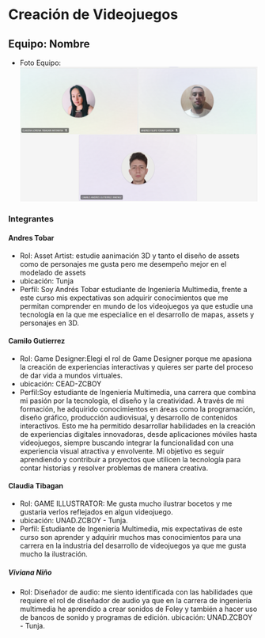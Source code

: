 # Creación de Videojuegos
 
## Equipo: Nombre
 
- Foto Equipo: ![Foto Equipo!](/equipo.png)
 
### Integrantes
 
#### Andres Tobar
 - Rol: Asset Artist: estudie aanimación 3D y tanto el diseño de assets como de personajes me gusta pero me desempeño mejor en el modelado de assets
 - ubicación: Tunja
 - Perfil: Soy Andrés Tobar estudiante de Ingeniería Multimedia, frente a este curso mis expectativas son adquirir conocimientos que me permitan comprender en mundo de los videojuegos ya que estudie una tecnología en la que me especialice en el desarrollo de mapas, assets y personajes en 3D.
 
#### Camilo Gutierrez
 - Rol: Game Designer:Elegi el rol de Game Designer porque me apasiona la creación de experiencias interactivas y quieres ser parte del proceso de dar vida a mundos virtuales.
 - ubicación: CEAD-ZCBOY
 - Perfil:Soy estudiante de Ingeniería Multimedia, una carrera que combina mi pasión por la tecnología, el diseño y la creatividad. A través de mi formación, he adquirido conocimientos en áreas como la programación, diseño gráfico, producción audiovisual, y desarrollo de contenidos interactivos. Esto me ha permitido desarrollar habilidades en la creación de experiencias digitales innovadoras, desde aplicaciones móviles hasta videojuegos, siempre buscando integrar la funcionalidad con una experiencia visual atractiva y envolvente. Mi objetivo es seguir aprendiendo y contribuir a proyectos que utilicen la tecnología para contar historias y resolver problemas de manera creativa.

#### Claudia Tibagan
 - Rol: GAME ILLUSTRATOR: Me gusta mucho ilustrar bocetos y  me gustaria verlos reflejados en algun videojuego.
 - ubicación: UNAD.ZCBOY - Tunja.
 - Perfil: Estudiante de Ingeniería Multimedia,  mis expectativas de este curso son aprender y adquirir muchos mas conocimientos para una carrera en la industria del desarrollo de videojuegos ya que me gusta mucho la ilustración.

 ##### Viviana Niño
 - Rol: Diseñador de audio: me siento identificada con las habilidades que requiere el rol de diseñador de audio ya que en la carrera de ingeniería multimedia he aprendido a crear sonidos de Foley y también a hacer uso de bancos de sonido y programas de edición.
 ubicación: UNAD.ZCBOY - Tunja.
 

